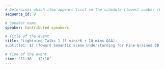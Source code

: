 ```yaml
---
# Determines which item appears first on the schedule (lowest number (0) appears first)
sequence_id: 9

# Speaker name
speaker: Contributed speakers

# Title of the event
title: "Lightning Talks 1 (5 mins*6 + 10 mins Q&A): 
subtitle1: 1) [Toward Semantic Scene Understanding for Fine-Grained 3D Modeling of Plants 2) Privacy-Preserving Deep Models for Plant Stress Phenotyping 3)CLAWS: Contrastive Learning with hard Attention and Weak Supervision 4) Channel Randomisation with Domain Control for Effective Representation Learning of Visual Anomalies in Strawberries  5) Simultaneously Predicting Multiple Plant Traits from Multiple Sensors using Deformable CNN Regression]"

# Time of the event
time: "11:30 - 12:10"
---
```

